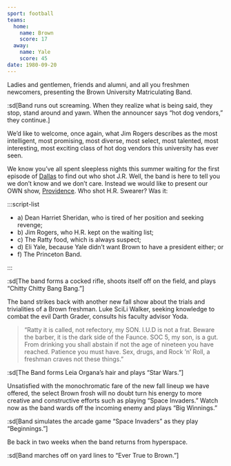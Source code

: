 ```yaml
---
sport: football
teams:
  home:
    name: Brown
    score: 17
  away:
    name: Yale
    score: 45
date: 1980-09-20
---
```


Ladies and gentlemen, friends and alumni, and all you freshmen newcomers, presenting the Brown University Matriculating Band.

:sd[Band runs out screaming. When they realize what is being said, they stop, stand around and yawn. When the announcer says “hot dog vendors,” they continue.]

We’d like to welcome, once again, what Jim Rogers describes as the most intelligent, most promising, most diverse, most select, most talented, most interesting, most exciting class of hot dog vendors this university has ever seen.

We know you’ve all spent sleepless nights this summer waiting for the first episode of <u>Dallas</u> to find out who shot J.R. Well, the band is here to tell you we don’t know and we don’t care. Instead we would like to present our OWN show, <u>Providence</u>. Who shot H.R. Swearer? Was it:

:::script-list

- a) Dean Harriet Sheridan, who is tired of her position and seeking revenge;
- b) Jim Rogers, who H.R. kept on the waiting list;
- c) The Ratty food, which is always suspect;
- d) Eli Yale, because Yale didn’t want Brown to have a president either; or
- f) The Princeton Band.

:::

:sd[The band forms a cocked rifle, shoots itself off on the field, and plays “Chitty Chitty Bang Bang.”]

The band strikes back with another new fall show about the trials and trivialities of a Brown freshman. Luke SciLi Walker, seeking knowledge to combat the evil Darth Grader, consults his faculty advisor Yoda.

> “Ratty it is called, not refectory, my SON. I.U.D is not a frat. Beware the barber, it is the dark side of the Faunce. SOC 5, my son, is a gut. From drinking you shall abstain if not the age of nineteen you have reached. Patience you must have. Sex, drugs, and Rock ’n’ Roll, a freshman craves not these things.”

:sd[The Band forms Leia Organa’s hair and plays “Star Wars.”]

Unsatisfied with the monochromatic fare of the new fall lineup we have offered, the select Brown frosh will no doubt turn his energy to more creative and constructive efforts such as playing “Space Invaders.” Watch now as the band wards off the incoming enemy and plays “Big Winnings.”

:sd[Band simulates the arcade game “Space Invaders” as they play “Beginnings.”]

Be back in two weeks when the band returns from hyperspace.

:sd[Band marches off on yard lines to “Ever True to Brown.”]
